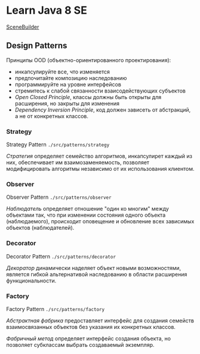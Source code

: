 # Learn Java 8 SE

[SceneBuilder](https://gluonhq.com/products/scene-builder/)

## Design Patterns

Принципы OOD (объектно-ориентированного проектирования):
- инкапсулируйте все, что изменяется
- предпочитайте композицию наследованию
- программируйте на уровне интерфейсов
- стремитесь к слабой связанности взаисодействующих субъектов
- *Open Closed Principle*, классы должны быть открыты для расширения, но закрыты для изменения
- *Dependency Inversion Principle*, код должен зависеть от абстракций, а не от конкретных классов.

### Strategy

Strategy Pattern `./src/patterns/strategy`

*Стратегия* определяет семейство алгоритмов, инкапсулирет каждый из них, обеспечивает им взаимозаменяемость, позволяет модифицировать алгоритмы независимо от их использования клиентом.

### Observer

Observer Pattern `./src/patterns/observer`

*Наблюдатель* определяет отношение "один ко многим" между объектами так, что при изменении состояния одного объекта (наблюдаемого), происходит оповещение и обновление всех зависимых объектов (наблюдателей).

### Decorator

Decorator Pattern `./src/patterns/decorator`

*Декоратор* динамически наделяет объект новыми возможностями, является гибкой альтернативой наследованию в области расширения функциональности.

### Factory

Factory Pattern `./src/patterns/factory`

*Абстрактная фабрика* предоставляет интерфейс для создания семейств взаимосвязанных объектов без указания их конкретных классов.

*Фабричный метод* определяет интерфейс создания объекта, но позволяет субклассам выбрать создаваемый экземпляр.

